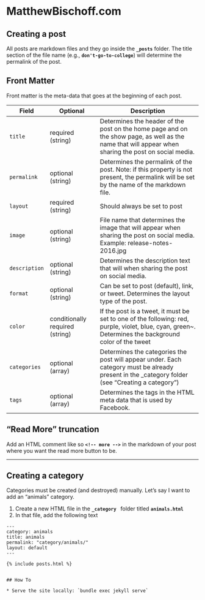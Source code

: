 MatthewBischoff.com
=======================

## Creating a post

All posts are markdown files and they go inside the **`_posts`** folder. The title section of the file name (e.g., **`don't-go-to-college`**) will determine the permalink of the post.

## Front Matter

Front matter is the meta-data that goes at the beginning of each post.

| Field | Optional | Description |
| --- | --- | --- |
| `title` | required (string) | Determines the header of the post on the home page and on the show page, as well as the name that will appear when sharing the post on social media. |
| `permalink`| optional (string)| Determines the permalink of the post. Note: if this property is not present, the permalink will be set by the name of the markdown file. |
| `layout` | required (string) | Should always be set to post |
| `image` | optional (string) | File name that determines the image that will appear when sharing the post on social media. Example: release-notes-2016.jpg |
| `description` | optional (string) | Determines the description text that will when sharing the post on social media. |
| `format` | optional (string) | Can be set to post (default), link, or tweet. Determines the layout type of the post. |
| `color` | conditionally required (string) | If the post is a tweet, it must be set to one of the following: red, purple, violet, blue, cyan, green~. Determines the background color of the tweet |
| `categories` | optional (array) | Determines the categories the post will appear under. Each category must be already present in the _category folder (see “Creating a category”) |
| `tags` | optional (array) | Determines the tags in the HTML meta data that is used by Facebook. |


## “Read More” truncation

Add an HTML comment like so **`<!-- more -->`** in the markdown of your post where you want the read more button to be.

---

## Creating a category

Categories must be created (and destroyed) manually. Let’s say I want to add an “animals” category.

1. Create a new HTML file in the **`_category `** folder titled **`animals.html`**
2. In that file, add the following text


```
---
category: animals
title: animals
permalink: "category/animals/"
layout: default
---

{% include posts.html %}


## How To

* Serve the site locally: `bundle exec jekyll serve`
